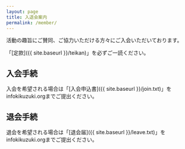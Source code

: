 ```yaml
---
layout: page
title: 入退会案内
permalink: /member/
---
```


活動の趣旨にご賛同、ご協力いただける方々にご入会いただいております。

「[定款]({{ site.baseurl }}/teikan)」を必ずご一読ください。

入会手続
---

入会を希望される場合は「[入会申込書]({{ site.baseurl }}/join.txt)」をinfo<i class="fa fa-at" aria-hidden="true"></i>kikuzuki.orgまでご提出ください。

退会手続
---

退会を希望される場合は「[退会届]({{ site.baseurl }}/leave.txt)」をinfo<i class="fa fa-at" aria-hidden="true"></i>kikuzuki.orgまでご提出ください。
